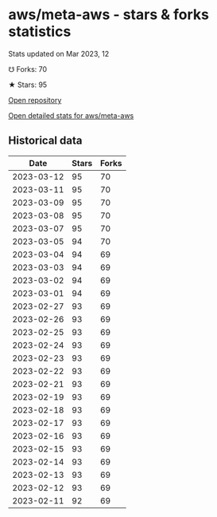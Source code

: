 # aws/meta-aws - stars & forks statistics

Stats updated on Mar 2023, 12

☋ Forks: 70

★ Stars: 95

[Open repository](https://github.com/aws/meta-aws)

[Open detailed stats for aws/meta-aws](https://reviewgithub.com/rep/aws/meta-aws)

## Historical data
| Date | Stars | Forks |
|------|-------|-------|
| 2023-03-12 | 95 | 70 | 
| 2023-03-11 | 95 | 70 | 
| 2023-03-09 | 95 | 70 | 
| 2023-03-08 | 95 | 70 | 
| 2023-03-07 | 95 | 70 | 
| 2023-03-05 | 94 | 70 | 
| 2023-03-04 | 94 | 69 | 
| 2023-03-03 | 94 | 69 | 
| 2023-03-02 | 94 | 69 | 
| 2023-03-01 | 94 | 69 | 
| 2023-02-27 | 93 | 69 | 
| 2023-02-26 | 93 | 69 | 
| 2023-02-25 | 93 | 69 | 
| 2023-02-24 | 93 | 69 | 
| 2023-02-23 | 93 | 69 | 
| 2023-02-22 | 93 | 69 | 
| 2023-02-21 | 93 | 69 | 
| 2023-02-19 | 93 | 69 | 
| 2023-02-18 | 93 | 69 | 
| 2023-02-17 | 93 | 69 | 
| 2023-02-16 | 93 | 69 | 
| 2023-02-15 | 93 | 69 | 
| 2023-02-14 | 93 | 69 | 
| 2023-02-13 | 93 | 69 | 
| 2023-02-12 | 93 | 69 | 
| 2023-02-11 | 92 | 69 | 

